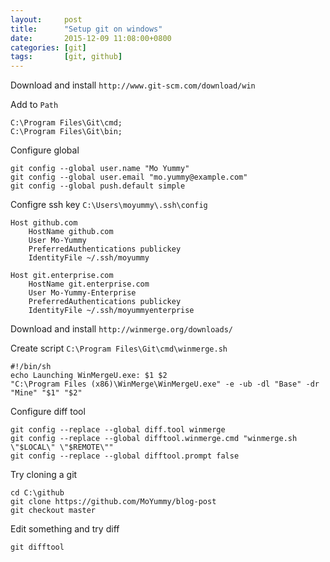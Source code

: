 ```yaml
---
layout:     post
title:      "Setup git on windows"
date:       2015-12-09 11:08:00+0800
categories: [git]
tags:       [git, github]
---
```


Download and install ```http://www.git-scm.com/download/win```

Add to ```Path```
~~~
C:\Program Files\Git\cmd;
C:\Program Files\Git\bin;
~~~

Configure global
~~~
git config --global user.name "Mo Yummy"
git config --global user.email "mo.yummy@example.com"
git config --global push.default simple
~~~

Configre ssh key ```C:\Users\moyummy\.ssh\config```
~~~
Host github.com
    HostName github.com
    User Mo-Yummy
    PreferredAuthentications publickey
    IdentityFile ~/.ssh/moyummy

Host git.enterprise.com
    HostName git.enterprise.com
    User Mo-Yummy-Enterprise
    PreferredAuthentications publickey
    IdentityFile ~/.ssh/moyummyenterprise
~~~

Download and install ```http://winmerge.org/downloads/```

Create script ```C:\Program Files\Git\cmd\winmerge.sh```
~~~
#!/bin/sh
echo Launching WinMergeU.exe: $1 $2
"C:\Program Files (x86)\WinMerge\WinMergeU.exe" -e -ub -dl "Base" -dr "Mine" "$1" "$2"
~~~

Configure diff tool
~~~
git config --replace --global diff.tool winmerge
git config --replace --global difftool.winmerge.cmd "winmerge.sh \"$LOCAL\" \"$REMOTE\""
git config --replace --global difftool.prompt false
~~~

Try cloning a git
~~~
cd C:\github
git clone https://github.com/MoYummy/blog-post
git checkout master
~~~

Edit something and try diff
~~~
git difftool
~~~
